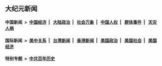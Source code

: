 ## 大纪元新闻

#### 中国新闻 &nbsp;>&nbsp; [中国经济](indexes/ncid283/README.md?07061645) &nbsp;| &nbsp; [大陆政治](indexes/ncid277/README.md?07061645) &nbsp;| &nbsp; [社会万象](indexes/ncid282/README.md?07061645) &nbsp;| &nbsp; [中国人权](indexes/ncid278/README.md?07061645) &nbsp;| &nbsp; [群体事件](indexes/ncid279/README.md?07061645) &nbsp;| &nbsp; [天灾人祸](indexes/ncid280/README.md?07061645)

#### 国际新闻 &nbsp;>&nbsp; [美中关系](indexes/nf1412576/README.md?07061645) &nbsp;| &nbsp; [台湾新闻](indexes/ncid1349361/README.md?07061645) &nbsp;| &nbsp; [香港新闻](indexes/ncid1349362/README.md?07061645) &nbsp;| &nbsp; [美国政治](indexes/ncid1078159/README.md?07061645) &nbsp;| &nbsp; [美国社会](indexes/ncid1078160/README.md?07061645) &nbsp;| &nbsp; [美国经济](indexes/ncid1078158/README.md?07061645)

#### 特别专题 &nbsp;>&nbsp; [中共百年历史](https://github.com/epoch-news/epoch-special/blob/master/README.md?07061645)  
